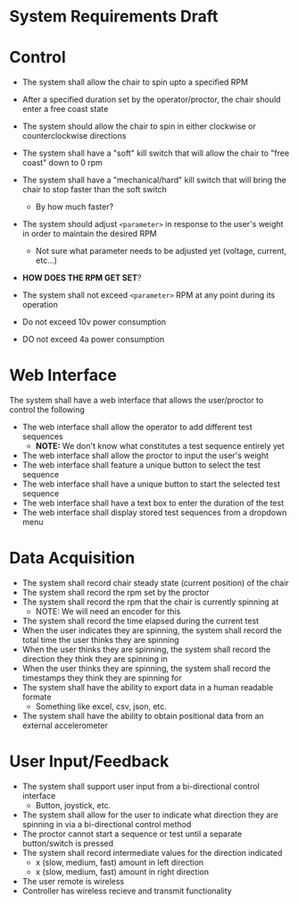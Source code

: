 # System Requirements Draft

# Control
- The system shall allow the chair to spin upto a specified RPM
- After a specified duration set by the operator/proctor, the chair should enter a free coast state
- The system should allow the chair to spin in either clockwise or counterclockwise directions
- The system shall have a "soft" kill switch that will allow the chair to "free coast" down to 0 rpm
- The system shall have a "mechanical/hard" kill switch that will bring the chair to stop faster than the soft switch
	- By how much faster?
- The system should adjust `<parameter>` in response to the user's weight in order to maintain the desired RPM
	- Not sure what parameter needs to be adjusted yet (voltage, current, etc...)

- **HOW DOES THE RPM GET SET**?
- The system shall not exceed `<parameter>` RPM at any point during its operation

- Do not exceed 10v power consumption
- DO not exceed 4a power consumption
# Web Interface
The system shall have a web interface that allows the user/proctor to control the following

- The web interface shall allow the operator to add different test sequences 
	- **NOTE:** We don't know what constitutes a test sequence entirely yet
- The web interface shall allow the proctor to input the user's weight
- The web interface shall feature a unique button to select the test sequence
- The web interface shall have a unique button to start the selected test sequence
- The web interface shall have a text box to enter the duration of the test 
- The web interface shall display stored test sequences from a dropdown menu


# Data Acquisition
- The system shall record chair steady state (current position) of the chair
- The system shall record the rpm set by the proctor
- The system shall record the rpm that the chair is currently spinning at
	- NOTE: We will need an encoder for this
- The system shall record the time elapsed during the current test
- When the user indicates they are spinning, the system shall record the total time the user thinks they are spinning 
- When the user thinks they are spinning, the system shall record the direction they think they are spinning in 
- When the user thinks they are spinning, the system shall record the timestamps they think they are spinning for
- The system shall have the ability to export data in a human readable formate
	- Something like excel, csv, json, etc.
- The system shall have the ability to obtain positional data from an external accelerometer

# User Input/Feedback
- The system shall support user input from a bi-directional control interface
	- Button, joystick, etc.
- The system shall allow for the user to indicate what direction they are spinning in via a bi-directional control method
- The proctor cannot start a sequence or test until a separate button/switch is pressed
- The system shall record intermediate values for the direction indicated
	- x (slow, medium, fast) amount in left direction
	- x (slow, medium, fast) amount in right direction
- The user remote is wireless
- Controller has wireless recieve and transmit functionality

